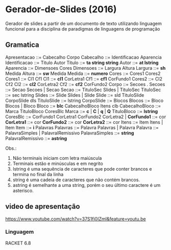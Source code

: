 
# Gerador-de-Slides (2016)
Gerador de slides a partir de um documento de texto utilizando linguagem funcional para a disciplina de paradigmas de linguagens de programação

## Gramatica
Apresentacao ::= Cabecalho Corpo
Cabecalho ::= Identificacao Aparencia
Identificacao ::= Titulo Autor
Titulo ::= **ta string string**
Autor ::= **at lstring**
Aparencia ::= Dimensoes Cores
Dimensoes ::= Largura Altura
Largura ::= **sh** Medida
Altura ::= **sw** Medida
Medida ::= **numero**
Cores ::= Cores1 Cores2
Cores1 ::= Cl1 Cf1
Cl1 ::= **cl1** CorLetra1
Cf1 ::= **cf1** CorFundo1
Cores2 ::= Cl2 Cf2
Cl2 ::= **cl2** CorLetra2
Cf2 ::= **cf2** CorFundo2
Corpo ::= Secoes .
Secoes ::= Secao Secoes | Secao
Secao ::= TituloSec Slides | TituloSec
TituloSec ::= sec lstring
Slides ::= Slide Slides | Slide
Slide ::= sld TituloSlide CorpoSlide dls
TituloSlide ::= lstring
CorpoSlide ::= Blocos
Blocos ::= Bloco Blocos | Bloco
Bloco ::= **blc** CabecalhoBloco Itens clb
CabecalhoBloco ::= Marca TituloBloco CoresBlc
Marca ::=  **c** | **C** | **q** | **Q**
TituloBloco ::= **lstring**
CoresBlc ::= CorFundo1 CorLetra1 CorFundo2 CorLetra2
    |
**CorFundo1** ::= cor
**CorLetra1** ::= cor
**CorFundo2** ::= cor
**CorLetra2** ::= cor
Itens ::= Item Itens | Item
Item ::= **i** Palavras
Palavras ::= Palavra Palavras | Palavra
Palavra ::= PalavraSimples | PalavraIRemissivo
PalavraSimples ::= **string**
PalavraIRemissivo ::= **astring**

Obs.:
1) Não terminais iniciam com letra maiúscula
2) Terminais estão e minúsculas e em negrito
3) lstring é uma sequência de caracteres que pode conter brancos
e termina no final da linha
4) string é uma cadeia de caracteres que não contém brancos.
5) astring é semelhante a uma string, porém o seu último
caractere é um asterisco.

## video de apresentação
https://www.youtube.com/watch?v=37S1fj0IZmI&feature=youtu.be

### Linguagem
RACKET 6.8
